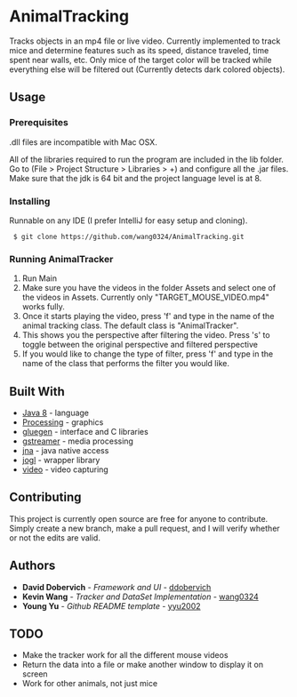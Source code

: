 # AnimalTracking
Tracks objects in an mp4 file or live video. Currently implemented to track mice and determine features such as its speed, distance traveled, time spent near walls, etc. Only mice of the target color will be tracked while everything else will be filtered out (Currently detects dark colored objects).

## Usage

### Prerequisites

.dll files are incompatible with Mac OSX.

All of the libraries required to run the program are included in the lib folder. Go to (File > Project Structure > Libraries > +) and configure all the .jar files. Make sure that the jdk is 64 bit and the project language level is at 8. 

### Installing

Runnable on any IDE (I prefer IntelliJ for easy setup and cloning).

```
 $ git clone https://github.com/wang0324/AnimalTracking.git
```

### Running AnimalTracker
1. Run Main
2. Make sure you have the videos in the folder Assets and select one of the videos in Assets. Currently only "TARGET_MOUSE_VIDEO.mp4" works fully.
3. Once it starts playing the video, press 'f' and type in the name of the animal tracking class. The default class is "AnimalTracker".
4. This shows you the perspective after filtering the video. Press 's' to toggle between the original perspective and filtered perspective
5. If you would like to change the type of filter, press 'f' and type in the name of the class that performs the filter you would like.


## Built With

* [Java 8](https://www.oracle.com/technetwork/java/javase/downloads/index.html) - language
* [Processing](https://processing.org/) - graphics
* [gluegen](https://jogamp.org/gluegen/www/) - interface and C libraries 
* [gstreamer](https://gstreamer.freedesktop.org/) - media processing
* [jna](https://github.com/java-native-access/jna) - java native access
* [jogl](http://jogamp.org/jogl/www/) - wrapper library
* [video](https://processing.org/reference/libraries/video/index.html) - video capturing

## Contributing

This project is currently open source are free for anyone to contribute. Simply create a new branch, make a pull request, and I will verify whether or not the edits are valid.

## Authors

* **David Dobervich** - *Framework and UI* - [ddobervich](https://github.com/ddobervich)
* **Kevin Wang** - *Tracker and DataSet Implementation* - [wang0324](https://github.com/wang0324)
* **Young Yu** - *Github README template* - [yyu2002](https://github.com/yyu2002)

## TODO
- Make the tracker work for all the different mouse videos
- Return the data into a file or make another window to display it on screen
- Work for other animals, not just mice
